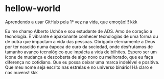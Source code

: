 # hellow-world
Aprendendo a usar GitHub pela 1ª vez na vida, que emoção!!! kkk

Eu me chamo Alberto Uchôa e sou estudante de ADS. Amo de coração a tecnologia. É vibrante e apaxonante
conhecer tecnologias de uma forma ou de outra que impactam a vida das pessoas. Obrigado eternamente a 
Deus por ter nascido numa éapoca de ouro da sociedad, onde desfrutamos de tamanho avanço tecnológico 
que impácta a vida de bilhões. Espero ser um ícone de mudança e descoberta de algo novo ou melhorado, que eu
faça diferença no cotidiano. Que eu possa deixar uma marca indelével e positiva. Que meu nome seja escrito
nas estrelas e no universo binário! Há claro e nas nuvens! kkk
